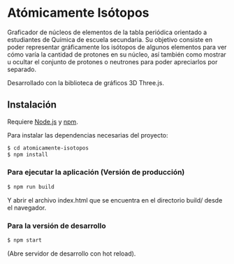 # Atómicamente Isótopos

Graficador de núcleos de elementos de la tabla periódica orientado a estudiantes de Química de escuela secundaria. Su objetivo consiste en poder representar gráficamente los isótopos de algunos elementos para ver cómo varía la cantidad de protones en su núcleo, así también como mostrar u ocultar el conjunto de protones o neutrones para poder apreciarlos por separado.

Desarrollado con la biblioteca de gráficos 3D Three.js.

## Instalación
Requiere [Node.js](https://nodejs.org/) y [npm](https://www.npmjs.com/get-npm). 

Para instalar las dependencias necesarias del proyecto:

```sh
$ cd atomicamente-isotopos
$ npm install
```

### Para ejecutar la aplicación (Versión de producción)

```sh
$ npm run build
```

Y abrir el archivo index.html que se encuentra en el directorio build/ desde el navegador.


### Para la versión de desarrollo

```sh
$ npm start
```
(Abre servidor de desarrollo con hot reload).
